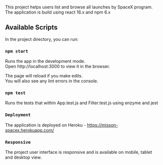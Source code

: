 This project helps users list and browse all launches by SpaceX program. The application is build using react 16.x and npm 6.x

## Available Scripts

In the project directory, you can run:

### `npm start`

Runs the app in the development mode.<br />
Open http://localhost:3000 to view it in the browser.

The page will reload if you make edits.<br />
You will also see any lint errors in the console.

### `npm test`

Runs the tests that within App.test.js and Filter.test.js using enzyme and jest

### `Deployment`

The application is deployed on Heroku - https://misson-spacex.herokuapp.com/

### `Responsive`

The project user interface is responsive and is available on mobile, tablet and desktop view.

